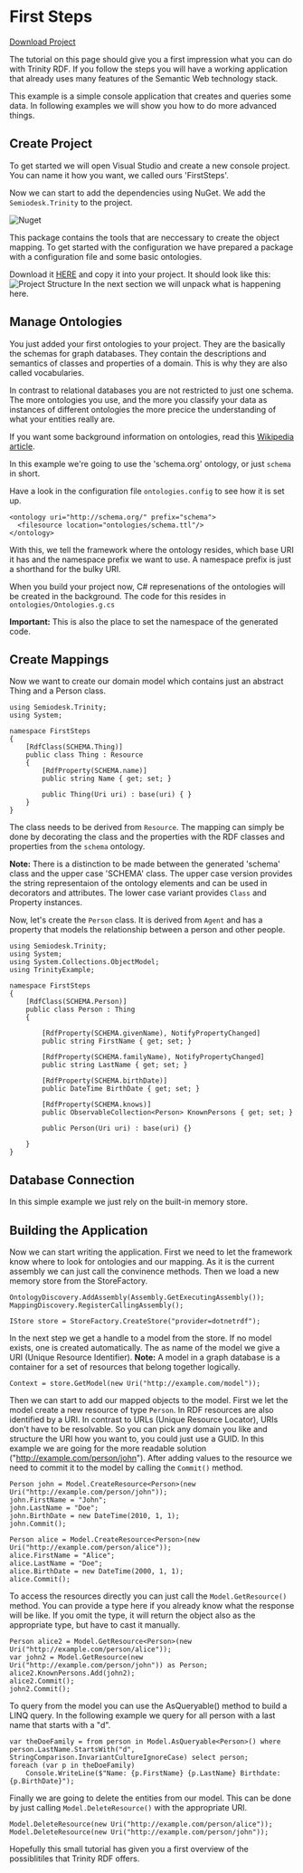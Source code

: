 # First Steps 
[Download Project](~/data/FirstSteps-1.0rc7.zip)

The tutorial on this page should give you a first impression what you can do with Trinity RDF. 
If you follow the steps you will have a working application that already uses many features of the
Semantic Web technology stack. 

This example is a simple console application that creates and queries some data. In following examples 
we will show you how to do more advanced things.

## Create Project
To get started we will open Visual Studio and create a new console project. You can name it how you want, we called ours 'FirstSteps'.

Now we can start to add the dependencies using NuGet. We add the <code>Semiodesk.Trinity</code> to the project. 

![Nuget](~/images/examples/firststeps/nuget.png)

This package contains the tools that are neccessary to create the object mapping. To get started with the configuration we have prepared a package 
with a configuration file and some basic ontologies.

Download it [HERE](~/data/starter.zip) and copy it into your project. It should look like this:
![Project Structure](~/images/examples/firststeps/structure.png)
In the next section we will unpack what is happening here.

## Manage Ontologies 
You just added your first ontologies to your project. They are the basically the schemas for graph databases. They contain the descriptions and semantics of classes and properties of a domain.
This is why they are also called vocabularies.

In contrast to relational databases you are not restricted to just one schema. 
The more ontologies you use, and the more you classify your data as instances of different ontologies the more precice the understanding of what your entities really are.

If you want some background information on ontologies, read this [Wikipedia article](https://en.wikipedia.org/wiki/Ontology_%28information_science%29).

In this example we're going to use the 'schema.org' ontology, or just <code>schema</code> in short. 

Have a look in the configuration file <code>ontologies.config</code> to see how it is set up.

```
<ontology uri="http://schema.org/" prefix="schema">
  <filesource location="ontologies/schema.ttl"/>
</ontology>
```

With this, we tell the framework where the ontology resides, which base URI it has and the namespace prefix 
we want to use. A namespace prefix is just a shorthand for the bulky URI.

When you build your project now, C# represenations of the ontologies will be created in the background. The code for this resides in <code>ontologies/Ontologies.g.cs</code>

**Important:** This is also the place to set the namespace of the generated code. 


## Create Mappings ##
Now we want to create our domain model which contains just an abstract Thing and a Person class.

```
using Semiodesk.Trinity;
using System;

namespace FirstSteps
{
    [RdfClass(SCHEMA.Thing)]
    public class Thing : Resource
    {
        [RdfProperty(SCHEMA.name)]
        public string Name { get; set; }

        public Thing(Uri uri) : base(uri) { }
    }
}

```

The class needs to be derived from <code>Resource</code>. The mapping can simply be done by 
decorating the class and the properties with the RDF classes and properties from the <code>schema</code> ontology. 

**Note:** There is a distinction to be made between the generated 'schema' class and the upper case 'SCHEMA' class. 
The upper case version provides the string representaion of the ontology elements and can be used in decorators
and attributes. The lower case variant provides <code>Class</code> and </code>Property</code> instances.

Now, let's create the <code>Person</code> class. It is derived 
from <code>Agent</code> and has a property that models the relationship between a person and other people.

```
using Semiodesk.Trinity;
using System;
using System.Collections.ObjectModel;
using TrinityExample;

namespace FirstSteps
{
    [RdfClass(SCHEMA.Person)]
    public class Person : Thing
    {

        [RdfProperty(SCHEMA.givenName), NotifyPropertyChanged]
        public string FirstName { get; set; }

        [RdfProperty(SCHEMA.familyName), NotifyPropertyChanged]
        public string LastName { get; set; }

        [RdfProperty(SCHEMA.birthDate)]
        public DateTime BirthDate { get; set; }

        [RdfProperty(SCHEMA.knows)]
        public ObservableCollection<Person> KnownPersons { get; set; }

        public Person(Uri uri) : base(uri) {}

    }
}
```


## Database Connection ##
In this simple example we just rely on the built-in memory store. 

## Building the Application ##
Now we can start writing the application. First we need to let the framework know where to look for ontologies and our mapping. 
As it is the current assembly we can just call the convinence methods. 
Then we load a new memory store from the StoreFactory.


```
OntologyDiscovery.AddAssembly(Assembly.GetExecutingAssembly());
MappingDiscovery.RegisterCallingAssembly();

IStore store = StoreFactory.CreateStore("provider=dotnetrdf");
```

In the next step we get a handle to a model from the store. If no model exists, one is created automatically. The as name of the model we give a URI (Unique Resource Identifier).
**Note:** A model in a graph database is a container for a set of resources that belong together logically.

```
Context = store.GetModel(new Uri("http://example.com/model"));

```

Then we can start to add our mapped objects to the model. First we let the model create a new 
resource of type <code>Person</code>. In RDF resources are also identified by a URI. In contrast to URLs (Unique Resource Locator), URIs don't have to be resolvable. 
So you can pick any domain you like and structure the URI how you want to, you could just use a GUID. In this example we are going for the more readable solution ("http://example.com/person/john").
After adding values to the resource we need to commit it to the model by calling the <code>Commit()</code> method.

```
Person john = Model.CreateResource<Person>(new Uri("http://example.com/person/john"));
john.FirstName = "John";
john.LastName = "Doe";
john.BirthDate = new DateTime(2010, 1, 1);
john.Commit();

Person alice = Model.CreateResource<Person>(new Uri("http://example.com/person/alice"));
alice.FirstName = "Alice";
alice.LastName = "Doe";
alice.BirthDate = new DateTime(2000, 1, 1);
alice.Commit();
```

To access the resources directly you can just call the <code>Model.GetResource()</code> method. You can provide a type here if you already know what the response will be like.
If you omit the type, it will return the object also as the appropriate type, but have to cast it manually.

```
Person alice2 = Model.GetResource<Person>(new Uri("http://example.com/person/alice"));
var john2 = Model.GetResource(new Uri("http://example.com/person/john")) as Person;
alice2.KnownPersons.Add(john2);
alice2.Commit();
john2.Commit();
```

To query from the model you can use the AsQueryable() method to build a LINQ query. In the following example we query for all person with a last name that starts with a "d".

```
var theDoeFamily = from person in Model.AsQueryable<Person>() where person.LastName.StartsWith("d", StringComparison.InvariantCultureIgnoreCase) select person;
foreach (var p in theDoeFamily)
    Console.WriteLine($"Name: {p.FirstName} {p.LastName} Birthdate: {p.BirthDate}");
```

Finally we are going to delete the entities from our model. This can be done by just calling <code>Model.DeleteResource()</code> with the appropriate URI.

```
Model.DeleteResource(new Uri("http://example.com/person/alice"));
Model.DeleteResource(new Uri("http://example.com/person/john"));

```

Hopefully this small tutorial has given you a first overview of the possiblitiles that Trinity RDF offers.